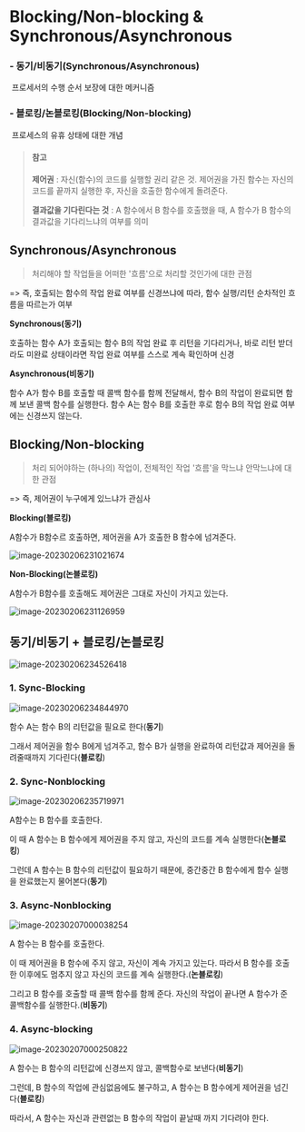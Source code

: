 # Blocking/Non-blocking & Synchronous/Asynchronous

### - 동기/비동기(Synchronous/Asynchronous)

​	프로세서의 수행 순서 보장에 대한 메커니즘

### - 블로킹/논블로킹(Blocking/Non-blocking)

​	프로세스의 유휴 상태에 대한 개념

> #### 참고
>
> **제어권** : 자신(함수)의 코드를 실행할 권리 같은 것. 제어권을 가진 함수는 자신의 코드를 끝까지 실행한 후, 자신을 호출한 함수에게 돌려준다.
>
> **결과값을 기다린다는 것** : A 함수에서 B 함수를 호출했을 때, A 함수가 B 함수의 결과값을 기다리느냐의 여부를 의미



## Synchronous/Asynchronous

> 처리해야 할 작업들을 어떠한 '흐름'으로 처리할 것인가에 대한 관점

=> 즉, 호출되는 함수의 작업 완료 여부를 신경쓰냐에 따라, 함수 실행/리턴 순차적인 흐름을 따르는가 여부

**Synchronous(동기)**

호출하는 함수 A가 호출되는 함수 B의 작업 완료 후 리턴을 기다리거나, 바로 리턴 받더라도 미완료 상태이라면 작업 완료 여부를 스스로 계속 확인하며 신경

**Asynchronous(비동기)**

함수 A가 함수 B를 호출할 때 콜백 함수를 함께 전달해서, 함수 B의 작업이 완료되면 함께 보낸 콜백 함수를 실행한다. 함수 A는 함수 B를 호출한 후로 함수 B의 작업 완료 여부에는 신경쓰지 않는다.



## Blocking/Non-blocking

> 처리 되어야하는 (하나의) 작업이, 전체적인 작업 '흐름'을 막느냐 안막느냐에 대한 관점

=>  즉, 제어권이 누구에게 있느냐가 관심사

**Blocking(블로킹)**

A함수가 B함수르 호출하면, 제어권을 A가 호출한 B 함수에 넘겨준다.

![image-20230206231021674](C:\Users\dongi\AppData\Roaming\Typora\typora-user-images\image-20230206231021674.png)

**Non-Blocking(논블로킹)**

A함수가 B함수를 호출해도 제어권은 그대로 자신이 가지고 있는다.

![image-20230206231126959](C:\Users\dongi\AppData\Roaming\Typora\typora-user-images\image-20230206231126959.png)

## 동기/비동기 + 블로킹/논블로킹

![image-20230206234526418](C:\Users\dongi\AppData\Roaming\Typora\typora-user-images\image-20230206234526418.png)

### 1. Sync-Blocking

![image-20230206234844970](C:\Users\dongi\AppData\Roaming\Typora\typora-user-images\image-20230206234844970.png)

함수 A는 함수 B의 리턴값을 필요로 한다(**동기**)

그래서 제어권을 함수 B에게 넘겨주고, 함수 B가 실행을 완료하여 리턴값과 제어권을 돌려줄때까지 기다린다(**블로킹**)

### 2. Sync-Nonblocking

![image-20230206235719971](C:\Users\dongi\AppData\Roaming\Typora\typora-user-images\image-20230206235719971.png)

A함수는 B 함수를 호출한다.

이 때 A 함수는 B 함수에게 제어권을 주지 않고, 자신의 코드를 계속 실행한다(**논블로킹**)

그런데 A 함수는 B 함수의 리턴값이 필요하기 때문에, 중간중간 B 함수에게 함수 실행을 완료했는지 물어본다(**동기**)

### 3. Async-Nonblocking

![image-20230207000038254](C:\Users\dongi\AppData\Roaming\Typora\typora-user-images\image-20230207000038254.png)

A 함수는 B 함수를 호출한다.

이 때 제어권을 B 함수에 주지 않고, 자신이 계속 가지고 있는다. 따라서 B 함수를 호출한 이후에도 멈추지 않고 자신의 코드를 계속 실행한다.(**논블로킹**)

그리고 B 함수를 호출할 때 콜백 함수를 함께 준다. 자신의 작업이 끝나면 A 함수가 준 콜백함수를 실행한다.(**비동기**)

### 4. Async-blocking

![image-20230207000250822](C:\Users\dongi\AppData\Roaming\Typora\typora-user-images\image-20230207000250822.png)

A 함수는 B 함수의 리턴값에 신경쓰지 않고, 콜백함수로 보낸다(**비동기**)

그런데, B 함수의 작업에 관심없음에도 불구하고, A 함수는 B 함수에게 제어권을 넘긴다(**블로킹**)

따라서, A 함수는 자신과 관련없는 B 함수의 작업이 끝날때 까지 기다려야 한다.